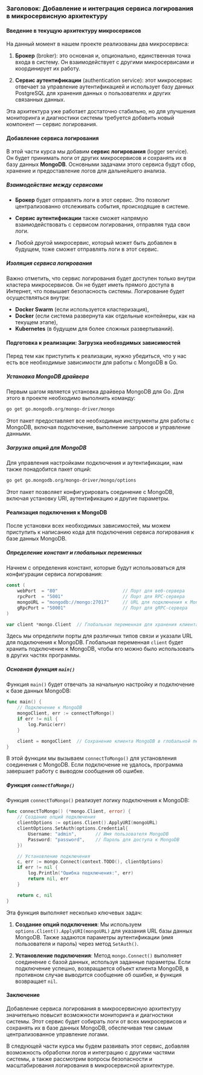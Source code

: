 ### Заголовок: Добавление и интеграция сервиса логирования в микросервисную архитектуру

#### Введение в текущую архитектуру микросервисов

На данный момент в нашем проекте реализованы два микросервиса:

1. **Брокер** (broker): это основная и, опционально, единственная точка входа в систему. Он взаимодействует с другими микросервисами и координирует их работу.
   
2. **Сервис аутентификации** (authentication service): этот микросервис отвечает за управление аутентификацией и использует базу данных PostgreSQL для хранения данных о пользователях и других связанных данных.

Эта архитектура уже работает достаточно стабильно, но для улучшения мониторинга и диагностики системы требуется добавить новый компонент — сервис логирования.

#### Добавление сервиса логирования

В этой части курса мы добавим **сервис логирования** (logger service). Он будет принимать логи от других микросервисов и сохранять их в базу данных **MongoDB**. Основными задачами этого сервиса будут сбор, хранение и предоставление логов для дальнейшего анализа.

##### Взаимодействие между сервисами

- **Брокер** будет отправлять логи в этот сервис. Это позволит централизованно отслеживать события, происходящие в системе.
  
- **Сервис аутентификации** также сможет напрямую взаимодействовать с сервисом логирования, отправляя туда свои логи.
  
- Любой другой микросервис, который может быть добавлен в будущем, тоже сможет отправлять логи в этот сервис.

##### Изоляция сервиса логирования

Важно отметить, что сервис логирования будет доступен только внутри кластера микросервисов. Он не будет иметь прямого доступа в Интернет, что повышает безопасность системы. Логирование будет осуществляться внутри:

- **Docker Swarm** (если используется кластеризация),
- **Docker** (если система развернута как отдельные контейнеры, как на текущем этапе),
- **Kubernetes** (в будущем для более сложных развертываний).

#### Подготовка к реализации: Загрузка необходимых зависимостей

Перед тем как приступить к реализации, нужно убедиться, что у нас есть все необходимые зависимости для работы с MongoDB в Go.

##### Установка MongoDB драйвера

Первым шагом является установка драйвера MongoDB для Go. Для этого в проекте необходимо выполнить команду:

```bash
go get go.mongodb.org/mongo-driver/mongo
```

Этот пакет предоставляет все необходимые инструменты для работы с MongoDB, включая подключение, выполнение запросов и управление данными.

##### Загрузка опций для MongoDB

Для управления настройками подключения и аутентификации, нам также понадобится пакет опций:

```bash
go get go.mongodb.org/mongo-driver/mongo/options
```

Этот пакет позволяет конфигурировать соединение с MongoDB, включая установку URI, аутентификацию и другие параметры.

#### Реализация подключения к MongoDB

После установки всех необходимых зависимостей, мы можем приступить к написанию кода для подключения сервиса логирования к базе данных MongoDB.

##### Определение констант и глобальных переменных

Начнем с определения констант, которые будут использоваться для конфигурации сервиса логирования:

```go
const (
	webPort  = "80"                        // Порт для веб-сервера
	rpcPort  = "5001"                      // Порт для RPC-сервера
	mongoURL = "mongodb://mongo:27017"     // URL для подключения к MongoDB
	gRpcPort = "50001"                     // Порт для gRPC-сервера
)

var client *mongo.Client  // Глобальная переменная для хранения клиента MongoDB
```

Здесь мы определили порты для различных типов связи и указали URL для подключения к MongoDB. Глобальная переменная `client` будет хранить подключение к MongoDB, чтобы его можно было использовать в других частях программы.

##### Основная функция `main()`

Функция `main()` будет отвечать за начальную настройку и подключение к базе данных MongoDB:

```go
func main() {
	// Подключение к MongoDB
	mongoClient, err := connectToMongo()
	if err != nil {
		log.Panic(err)
	}

	client = mongoClient  // Сохранение клиента MongoDB в глобальной переменной
}
```

В этой функции мы вызываем `connectToMongo()` для установления соединения с MongoDB. Если подключение не удалось, программа завершает работу с выводом сообщения об ошибке.

##### Функция `connectToMongo()`

Функция `connectToMongo()` реализует логику подключения к MongoDB:

```go
func connectToMongo() (*mongo.Client, error) {
	// Создание опций подключения
	clientOptions := options.Client().ApplyURI(mongoURL)
	clientOptions.SetAuth(options.Credential{
		Username: "admin",       // Имя пользователя MongoDB
		Password: "password",    // Пароль для доступа к MongoDB
	})

	// Установление подключения
	c, err := mongo.Connect(context.TODO(), clientOptions)
	if err != nil {
		log.Println("Ошибка подключения:", err)
		return nil, err
	}

	return c, nil
}
```

Эта функция выполняет несколько ключевых задач:

1. **Создание опций подключения**: Мы используем `options.Client().ApplyURI(mongoURL)` для указания URL базы данных MongoDB. Также задаются параметры аутентификации (имя пользователя и пароль) через метод `SetAuth()`.

2. **Установление подключения**: Метод `mongo.Connect()` выполняет соединение с базой данных, используя заданные параметры. Если подключение успешно, возвращается объект клиента MongoDB, в противном случае выводится сообщение об ошибке, и функция возвращает `nil`.

#### Заключение

Добавление сервиса логирования в микросервисную архитектуру значительно повысит возможности мониторинга и диагностики системы. Этот сервис будет собирать логи от всех микросервисов и сохранять их в базе данных MongoDB, обеспечивая тем самым централизованное управление логами.

В следующей части курса мы будем развивать этот сервис, добавляя возможность обработки логов и интеграцию с другими частями системы, а также рассмотрим вопросы безопасности и масштабирования логирования в микросервисной архитектуре.
